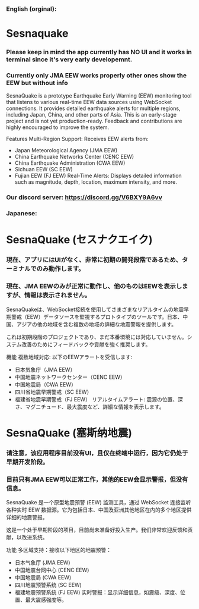 ### English (orginal):
# Sesnaquake
### Please keep in mind the app currently has NO UI and it works in terminal since it's very early developemnt.
### Currently only JMA EEW works properly other ones show the EEW but without info 
SesnaQuake is a prototype Earthquake Early Warning (EEW) monitoring tool that listens to various real-time EEW data sources using WebSocket connections. It provides detailed earthquake alerts for multiple regions, including Japan, China, and other parts of Asia.
This is an early-stage project and is not yet production-ready. Feedback and contributions are highly encouraged to improve the system.

Features
Multi-Region Support: Receives EEW alerts from:

- Japan Meteorological Agency (JMA EEW)
- China Earthquake Networks Center (CENC EEW)
- China Earthquake Administration (CWA EEW)
- Sichuan EEW (SC EEW)
- Fujian EEW (FJ EEW)
Real-Time Alerts: Displays detailed information such as magnitude, depth, location, maximum intensity, and more.
### Our discord server: https://discord.gg/V6BXY9A6vv

### Japanese:
# SesnaQuake (セスナクエイク)

### 現在、アプリにはUIがなく、非常に初期の開発段階であるため、ターミナルでのみ動作します。
### 現在、JMA EEWのみが正常に動作し、他のものはEEWを表示しますが、情報は表示されません。
SesnaQuakeは、WebSocket接続を使用してさまざまなリアルタイムの地震早期警戒（EEW）データソースを監視するプロトタイプのツールです。日本、中国、アジアの他の地域を含む複数の地域の詳細な地震警報を提供します。

これは初期段階のプロジェクトであり、まだ本番環境には対応していません。システム改善のためにフィードバックや貢献を強く推奨します。

機能
複数地域対応: 以下のEEWアラートを受信します:
- 日本気象庁（JMA EEW）
- 中国地震ネットワークセンター（CENC EEW）
- 中国地震局（CWA EEW）
- 四川省地震早期警戒（SC EEW）
- 福建省地震早期警戒（FJ EEW）
リアルタイムアラート:
震源の位置、深さ、マグニチュード、最大震度など、詳細な情報を表示します。

# SesnaQuake (塞斯纳地震)
### 请注意，该应用程序目前没有UI，且仅在终端中运行，因为它仍处于早期开发阶段。
### 目前只有JMA EEW可以正常工作，其他的EEW会显示警报，但没有信息。
SesnaQuake 是一个原型地震预警 (EEW) 监测工具，通过 WebSocket 连接监听各种实时 EEW 数据源。它为包括日本、中国及亚洲其他地区在内的多个地区提供详细的地震警报。

这是一个处于早期阶段的项目，目前尚未准备好投入生产。我们非常欢迎反馈和贡献，以改进系统。

功能
多区域支持：接收以下地区的地震预警：
- 日本气象厅 (JMA EEW)
- 中国地震台网中心 (CENC EEW)
- 中国地震局 (CWA EEW)
- 四川地震预警系统 (SC EEW)
- 福建地震预警系统 (FJ EEW)
实时警报：显示详细信息，如震级、深度、位置、最大震感强度等。
